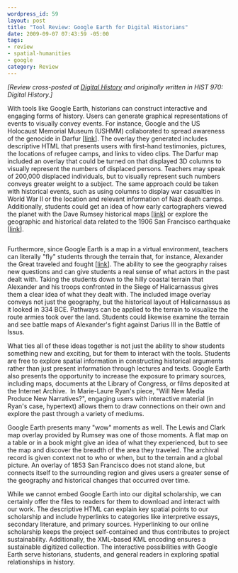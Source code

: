 ```yaml
--- 
wordpress_id: 59
layout: post
title: "Tool Review: Google Earth for Digital Historians"
date: 2009-09-07 07:43:59 -05:00
tags:
- review
- spatial-humanities
- google
category: Review
---
```

<em>[Review cross-posted at <a href="http://digitalhistory.unl.edu/t-reviews/geheppler.html">Digital History</a> and originally written in HIST 970: Digital History.]</em>

With tools like Google Earth, historians can construct interactive  and engaging forms of history. Users can generate graphical  representations of events to visually convey events. For instance,  Google and the US Holocaust Memorial Museum (USHMM) collaborated to  spread awareness of the genocide in Darfur [<a href="http://www.ushmm.org/maps/projects/darfur/" target="_blank">link</a>].  The overlay they generated includes descriptive HTML that presents  users with first-hand testimonies, pictures, the locations of refugee  camps, and links to video clips. The Darfur map included an overlay that  could be turned on that displayed 3D columns to visually represent the  numbers of displaced persons. Teachers may speak of 200,000 displaced  individuals, but to visually represent such numbers conveys greater  weight to a subject. The same approach could be taken with historical  events, such as using columns to display war casualties in World War II  or the location and relevant information of Nazi death camps.  Additionally, students could get an idea of how early cartographers  viewed the planet with the Dave Rumsey historical maps [<a href="http://www.davidrumsey.com/" target="_blank">link</a>] or  explore the geographic and historical data related to the 1906 San  Francisco earthquake [<a href="http://earthquake.usgs.gov/regional/nca/virtualtour/index.php" target="_blank">link</a>].

<img title="More..." src="http://tdhxp.wordpress.com/wp-includes/js/tinymce/plugins/wordpress/img/trans.gif" alt="" />

Furthermore, since Google Earth is a map in a virtual environment,  teachers can literally "fly" students through the terrain that, for  instance, Alexander the Great traveled and fought [<a href="http://bbs.keyhole.com/ubb/showflat.php/Cat/0/Number/126402/an/0/page/1#126402" target="_blank">link</a>]. The ability to see the geography raises new  questions and can give students a real sense of what actors in the past  dealt with. Taking the students down to the hilly coastal terrain that  Alexander and his troops confronted in the Siege of Halicarnassus gives  them a clear idea of what they dealt with. The included image overlay  conveys not just the geography, but the historical layout of  Halicarnassus as it looked in 334 BCE. Pathways can be applied to the  terrain to visualize the route armies took over the land. Students could  likewise examine the terrain and see battle maps of Alexander's fight  against Darius III in the Battle of Issus.

What ties all of these ideas together is not just the ability to show  students something new and exciting, but for them to interact with the  tools. Students are free to explore spatial information in constructing  historical arguments rather than just present information through  lectures and texts. Google Earth also presents the opportunity to  increase the exposure to primary sources, including maps, documents at  the Library of Congress, or films deposited at the Internet Archive.  In Marie-Laure Ryan's piece, "Will New Media Produce New  Narratives?", engaging users with interactive  material (in Ryan's case, hypertext) allows them to draw connections on  their own and explore the past through a variety of mediums.

Google Earth presents many "wow" moments as well. The Lewis and Clark  map overlay provided by Rumsey was one of those moments. A flat map on a  table or in a book might give an idea of what they experienced, but to  see the map and discover the breadth of the area they traveled. The  archival record is given context not to who or when, but to the terrain  and a global picture. An overlay of 1853 San Francisco does not stand  alone, but connects itself to the surrounding region and gives users a  greater sense of the geography and historical changes that occurred over  time.

While we cannot embed Google Earth into our digital scholarship, we  can certainly offer the files to readers for them to download and  interact with our work. The descriptive HTML can explain key spatial  points to our scholarship and include hyperlinks to categories like  interpretive essays, secondary literature, and primary sources.  Hyperlinking to our online scholarship keeps the project self-contained  and thus contributes to project sustainability. Additionally, the  XML-based KML encoding ensures a sustainable digitized collection. The  interactive possibilities with Google Earth serve historians, students,  and general readers in exploring spatial relationships in history.

